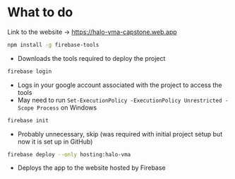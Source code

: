 # What to do
Link to the website -> https://halo-vma-capstone.web.app

```bash
npm install -g firebase-tools
```
- Downloads the tools required to deploy the project


```bash
firebase login
```
- Logs in your google account associated with the project to access the tools
- May need to run `Set-ExecutionPolicy -ExecutionPolicy Unrestricted -Scope Process` on Windows


```bash
firebase init
```
- Probably unnecessary, skip (was required with initial project setup but now it is set up in GitHub)


```bash
firebase deploy --only hosting:halo-vma
```
- Deploys the app to the website hosted by Firebase